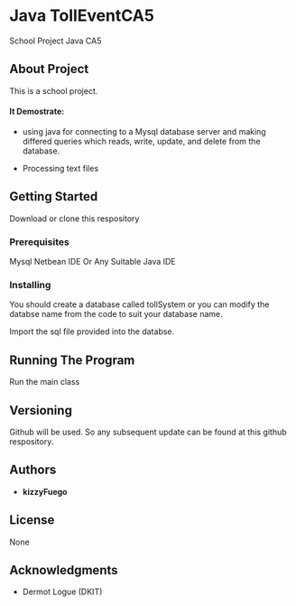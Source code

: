 # Java TollEventCA5
School Project Java CA5

## About Project
This is a school project. 

#### It Demostrate:
- using java for connecting to a Mysql database server and making differed queries which reads, write, update, and delete from the database.

- Processing text files 

## Getting Started
Download or clone this respository

### Prerequisites
Mysql
Netbean IDE Or Any Suitable Java IDE

### Installing
You should create a database called tollSystem or you can modify the databse name from the code to suit your database name.

Import the sql file provided into the databse.


## Running The Program
Run the main class

## Versioning
Github will be used. So any subsequent update can be found at this github respository.

## Authors

* **kizzyFuego** 


## License
None

## Acknowledgments
* Dermot Logue (DKIT)

